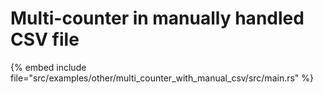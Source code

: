 # Multi-counter in manually handled CSV file

{% embed include file="src/examples/other/multi_counter_with_manual_csv/src/main.rs" %}


